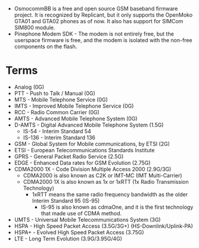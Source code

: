 - OsmocommBB is a free and open source GSM baseband firmware project. It is recognized by Replicant, but it only supports the OpenMoko GTA01 and GTA02 phones as of now. It also has support for SIMCom SIM800 module.
- Pinephone Modem SDK - The modem is not entirely free, but the userspace firmware is free, and the modem is isolated with the non-free components on the flash. 

# Terms
- Analog (0G)
- PTT - Push to Talk / Manual (0G)
- MTS - Mobile Telephone Service (0G)
- IMTS - Improved Mobile Telephone Service (0G)
- RCC - Radio Common Carrier (0G)
- AMTS - Advanced Mobile Telephone System (0G)
- D-AMTS - Digital Advanced Mobile Telephone System (1.5G)
  - IS-54 - Interim Standard 54
  - IS-136 - Interim Standard 136
- GSM - Global System for Mobile communications, by ETSI (2G)
- ETSI - European Telecommunications Standards Institute
- GPRS - General Packet Radio Service (2.5G)
- EDGE - Enhanced Data rates for GSM Evolution (2.75G)
- CDMA2000 1X - Code Division Multiple Access 2000 (2.9G/3G)
  - CDMA2000 is also known as C2K or IMT-MC (IMT Multi-Carrier)
  - CDMA2000 1X is also known as 1x or 1xRTT (1x Radio Transmission Technology)
    - 1xRTT means the same radio frequency bandwidth as the older Interim Standard 95 (IS-95)
      - IS-95 is also known as cdmaOne, and it is the first technology that made use of CDMA method.
- UMTS - Universal Mobile Telecommunications System (3G)
- HSPA - High Speed Packet Access (3.5G/3G+) (HS-Downlink/Uplink-PA)
- HSPA+ - Evolved High Speed Packet Access (3.75G)
- LTE - Long Term Evolution (3.9G/3.95G/4G)

